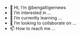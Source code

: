 - 👋 Hi, I’m @bengaltigernews
- 👀 I’m interested in ...
- 🌱 I’m currently learning ...
- 💞️ I’m looking to collaborate on ...
- 📫 How to reach me ...

<!---
bengaltigernews/bengaltigernews is a ✨ special ✨ repository because its `README.md` (this file) appears on your GitHub profile.
You can click the Preview link to take a look at your changes.
--->
